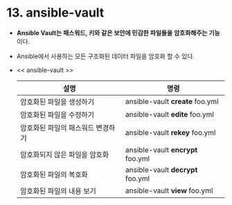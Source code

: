 # 13. ansible-vault

- **Ansible Vault는 패스워드, 키와 같은 보안에 민감한 파일들을 암호화해주는 기능**이다.

- Ansible에서 사용하는 모든 구조화된 데이터 파일을 암호화 할 수 있다.

- << ansible-vault >>

    |설명|명령|
    |----|-----------|
    |암호화된 파일을 생성하기|ansible-vault **create** foo.yml|
    |암호화된 파일을 수정하기|ansible-vault **edite** foo.yml|
    |암호화된 파일의 패스워드 변경하기|ansible-vault **rekey** foo.yml|
    |암호화되지 않은 파일을 암호화|ansible-vault **encrypt** foo.yml|
    |암호화된 파일의 복호화|ansible-vault **decrypt** foo.yml|
    |암호화된 파일의 내용 보기|ansible-vault **view** foo.yml|